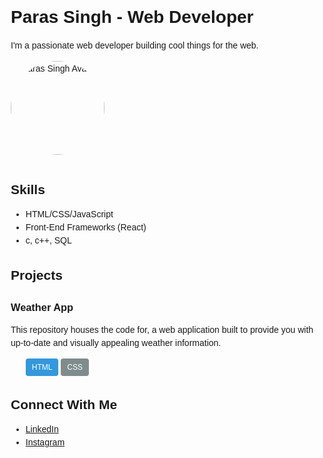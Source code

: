 <!DOCTYPE html>
<html lang="en">
<head>
  <meta charset="UTF-8">
  <meta name="viewport" content="width=device-width, initial-scale=1.0">
  <title>Paras Singh - Web Developer</title>
  <style>
    /* Add your custom styles here (optional) */
    body {
      font-family: sans-serif;
      line-height: 1.5;
      margin: 20px;
    }
    h1, h2, h3 {
      margin-bottom: 10px;
    }
    .avatar {
      width: 150px;
      border-radius: 50%;
      margin-bottom: 10px;
    }
    .badge {
      display: inline-block;
      padding: 5px 10px;
      border-radius: 4px;
      font-size: 12px;
    }
    .badge.primary {
      background-color: #3498db;
      color: white;
    }
    .badge.secondary {
      background-color: #7f8c8d;
      color: white;
    }
  </style>
</head>
<body>

  <h1>Paras Singh - Web Developer</h1>
  <p>I'm a passionate web developer building cool things for the web.</p>
  <img src="[Your Avatar Image URL]" alt="Paras Singh Avatar" class="avatar">

  <h2>Skills</h2>
  <ul>
    <li>HTML/CSS/JavaScript</li>
    <li>Front-End Frameworks (React)</li>
    <li>c, c++, SQL</li>
  </ul>

  <h2>Projects</h2>

  <div class="projects">
    <div class="project">
      <h3>Weather App</h3>
      <p>This repository houses the code for, a web application built to provide you with up-to-date and visually appealing weather information.</p>
      <ul class="project-tags">
        <li class="badge primary">HTML</li>
        <li class="badge secondary">CSS</li>
      </ul>
    </div>
    </div>

  <h2>Connect With Me</h2>
  <ul>
    <li><a href="https://www.linkedin.com/public-profile/settings?trk=d_flagship3_profile_self_view_public_profile">LinkedIn</a></li>
    <li><a href="https://www.instagram.com/paras_singh.ca/">Instagram</a></li>
  </ul>

</body>
</html>

